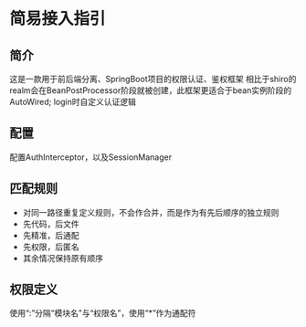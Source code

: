# 简易接入指引

## 简介

这是一款用于前后端分离、SpringBoot项目的权限认证、鉴权框架 相比于shiro的realm会在BeanPostProcessor阶段就被创建，此框架更适合于bean实例阶段的AutoWired; login时自定义认证逻辑

## 配置

配置AuthInterceptor，以及SessionManager

## 匹配规则

* 对同一路径重复定义规则，不会作合并，而是作为有先后顺序的独立规则
* 先代码，后文件
* 先精准，后通配
* 先权限，后匿名
* 其余情况保持原有顺序

## 权限定义

使用“:”分隔“模块名”与“权限名”，使用“*”作为通配符
